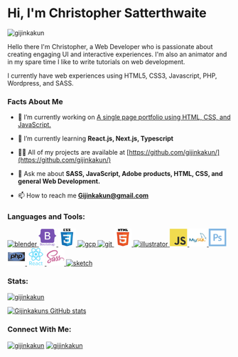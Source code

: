 # Hi, I'm Christopher Satterthwaite

<img src="https://komarev.com/ghpvc/?username=gijinkakun&label=Profile%20views&color=0e75b6&style=flat" alt="gijinkakun" />
 
Hello there I'm Christopher, a Web Developer who is passionate about creating engaging UI and interactive experiences. I'm also an animator and in my spare time I like to write tutorials on web development.

I currently have web experiences using HTML5, CSS3, Javascript, PHP, Wordpress, and SASS.

### Facts About Me

- 🔭 I’m currently working on 
[A single page portfolio using HTML, CSS, and JavaScript.](https://github.com/gijinkakun/single-page-site)

- 🌱 I’m currently learning 
**React.js, Next.js, Typescript**

- 👨‍💻 All of my projects are available at 
[https://github.com/gijinkakun/](https://github.com/gijinkakun/)

- 💬 Ask me about 
**SASS, JavaScript, Adobe products, HTML, CSS, and general Web Development.**

- 📫 How to reach me 
**Gijinkakun@gmail.com**

### Languages and Tools:

<a href="https://www.blender.org/" target="_blank" rel="noreferrer"> <img src="https://download.blender.org/branding/community/blender_community_badge_white.svg" alt="blender" width="40" height="40"/> </a> 
<a href="https://getbootstrap.com" target="_blank" rel="noreferrer"> <img src="https://raw.githubusercontent.com/devicons/devicon/master/icons/bootstrap/bootstrap-plain-wordmark.svg" alt="bootstrap" width="40" height="40"/> </a>
<a href="https://www.w3schools.com/css/" target="_blank" rel="noreferrer"> <img src="https://raw.githubusercontent.com/devicons/devicon/master/icons/css3/css3-original-wordmark.svg" alt="css3" width="40" height="40"/> </a> 
<a href="https://cloud.google.com" target="_blank" rel="noreferrer"> <img src="https://www.vectorlogo.zone/logos/google_cloud/google_cloud-icon.svg" alt="gcp" width="40" height="40"/> </a>
<a href="https://git-scm.com/" target="_blank" rel="noreferrer"> <img src="https://www.vectorlogo.zone/logos/git-scm/git-scm-icon.svg" alt="git" width="40" height="40"/> </a>
<a href="https://www.w3.org/html/" target="_blank" rel="noreferrer"> <img src="https://raw.githubusercontent.com/devicons/devicon/master/icons/html5/html5-original-wordmark.svg" alt="html5" width="40" height="40"/> </a> 
<a href="https://www.adobe.com/in/products/illustrator.html" target="_blank" rel="noreferrer"> <img src="https://www.vectorlogo.zone/logos/adobe_illustrator/adobe_illustrator-icon.svg" alt="illustrator" width="40" height="40"/> </a> 
<a href="https://developer.mozilla.org/en-US/docs/Web/JavaScript" target="_blank" rel="noreferrer"> <img src="https://raw.githubusercontent.com/devicons/devicon/master/icons/javascript/javascript-original.svg" alt="javascript" width="40" height="40"/> </a> 
<a href="https://www.mysql.com/" target="_blank" rel="noreferrer"> <img src="https://raw.githubusercontent.com/devicons/devicon/master/icons/mysql/mysql-original-wordmark.svg" alt="mysql" width="40" height="40"/> </a> 
<a href="https://www.photoshop.com/en" target="_blank" rel="noreferrer"> <img src="https://raw.githubusercontent.com/devicons/devicon/master/icons/photoshop/photoshop-line.svg" alt="photoshop" width="40" height="40"/> </a> 
<a href="https://www.php.net" target="_blank" rel="noreferrer"> <img src="https://raw.githubusercontent.com/devicons/devicon/master/icons/php/php-original.svg" alt="php" width="40" height="40"/> </a> 
<a href="https://reactjs.org/" target="_blank" rel="noreferrer"> <img src="https://raw.githubusercontent.com/devicons/devicon/master/icons/react/react-original-wordmark.svg" alt="react" width="40" height="40"/> </a> 
<a href="https://sass-lang.com" target="_blank" rel="noreferrer"> <img src="https://raw.githubusercontent.com/devicons/devicon/master/icons/sass/sass-original.svg" alt="sass" width="40" height="40"/> </a> 
<a href="https://www.sketch.com/" target="_blank" rel="noreferrer"> <img src="https://www.vectorlogo.zone/logos/sketchapp/sketchapp-icon.svg" alt="sketch" width="40" height="40"/> </a> 


### Stats:

<a href="https://github.com/ryo-ma/github-profile-trophy"><img src="https://github-profile-trophy.vercel.app/?username=gijinkakun" alt="gijinkakun" /></a>

[![Gijinkakuns GitHub stats](https://github-readme-stats.vercel.app/api?username=gijinkakun)](https://github.com/gijijinkakun/github-readme-stats)

### Connect With Me:
<a href="https://codepen.io/gijinkakun" target="blank"><img align="center" src="https://raw.githubusercontent.com/rahuldkjain/github-profile-readme-generator/master/src/images/icons/Social/codepen.svg" alt="gijinkakun" height="30" width="40" /></a>
<a href="https://twitter.com/gijinkakun" target="blank"><img align="center" src="https://raw.githubusercontent.com/rahuldkjain/github-profile-readme-generator/master/src/images/icons/Social/twitter.svg" alt="gijinkakun" height="30" width="40" /></a>

